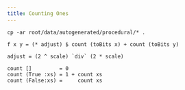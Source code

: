 ```yaml
---
title: Counting Ones
---
```


```{pipe="sh"}
cp -ar root/data/autogenerated/procedural/* .
```

```{.unwrap pipe="./codeAndPic count grey"}
f x y = (* adjust) $ count (toBits x) + count (toBits y)

adjust = (2 ^ scale) `div` (2 * scale)

count []         = 0
count (True :xs) = 1 + count xs
count (False:xs) =     count xs
```

